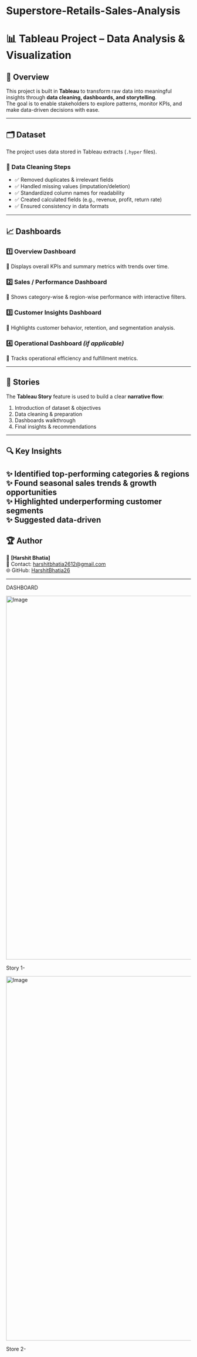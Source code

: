 # Superstore-Retails-Sales-Analysis
# 📊 Tableau Project – Data Analysis & Visualization  

## 🔎 Overview  
This project is built in **Tableau** to transform raw data into meaningful insights through **data cleaning, dashboards, and storytelling**.  
The goal is to enable stakeholders to explore patterns, monitor KPIs, and make data-driven decisions with ease.  

---

## 🗂 Dataset  
The project uses data stored in Tableau extracts (`.hyper` files).  

### 🔧 Data Cleaning Steps  
- ✅ Removed duplicates & irrelevant fields  
- ✅ Handled missing values (imputation/deletion)  
- ✅ Standardized column names for readability  
- ✅ Created calculated fields (e.g., revenue, profit, return rate)  
- ✅ Ensured consistency in data formats  

---

## 📈 Dashboards  

### 1️⃣ **Overview Dashboard**  
📌 Displays overall KPIs and summary metrics with trends over time.  

### 2️⃣ **Sales / Performance Dashboard**  
📌 Shows category-wise & region-wise performance with interactive filters.  

### 3️⃣ **Customer Insights Dashboard**  
📌 Highlights customer behavior, retention, and segmentation analysis.  

### 4️⃣ **Operational Dashboard** *(if applicable)*  
📌 Tracks operational efficiency and fulfillment metrics.  

---

## 📖 Stories  
The **Tableau Story** feature is used to build a clear **narrative flow**:  
1. Introduction of dataset & objectives  
2. Data cleaning & preparation  
3. Dashboards walkthrough  
4. Final insights & recommendations  

---

## 🔍 Key Insights  
✨ Identified top-performing categories & regions  
✨ Found seasonal sales trends & growth opportunities  
✨ Highlighted underperforming customer segments  
✨ Suggested data-driven 
---

## 🏆 Author  
👤 **[Harshit Bhatia]**  
📧 Contact: harshitbhatia2612@gmail.com  
🌐 GitHub: [HarshitBhatia26](https://github.com/HarshitBhatia26)  

---

DASHBOARD

<img width="1919" height="990" alt="Image" src="https://github.com/user-attachments/assets/85694ab8-3674-4422-b8cb-aa0c70a1b597" />

Story 1- 

<img width="1912" height="992" alt="Image" src="https://github.com/user-attachments/assets/1d6bbdb9-1e88-4a72-8abb-b700aaedc0c3" />

Store 2-




